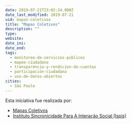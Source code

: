 ```yaml
---
date: 2019-07-21T23:02:24.000Z
date_last_modified: 2019-07-21
uid: mapas-coletivos
title: "Mapas Coletivos"
description: ""
type: 
website: 
date_ini: 
date_end: 
tags:
  - monitoreo-de-servicios-publicos
  - mapeo-ciudadano
  - transparencia-y-rendicion-de-cuentas
  - participación-ciudadana
  - uso-de-datos-abiertos
cities: 
  - São Paulo
---
```


Esta iniciativa fue realizada por:

- [Mapas Coletivos](/i/mapas-coletivos.html)
- [Instituto Sincronicidade Para A Interação Social (Ispis)](/i/instituto-sincronicidade-para-a-interacão-social-ispis.html)
